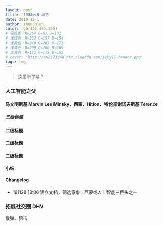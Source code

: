 ```yaml
---
layout: post
title: '1908w48-周记'
date: 2019-12-1
author: zhoudajun
color: rgb(131,175,155)
# 深红色：R=254 G=67 B=101
# 浅红色：R=252 G=157 B=154
# 浅黄色：R=249 G=205 B=173
# 浅青色：R=200 G=200 B=169
# 淡青色：R=131 G=175 B=155
# cover: 'http://on2171g4d.bkt.clouddn.com/jekyll-banner.png'
tags: log
---
```


> 这周学了啥？



### 人工智能之父

#### 马文明斯基 Marvin Lee Minsky、西蒙、Hition、特伦斯谢诺夫斯基 Terence 

##### 三级标题

#### 二级标题

#### 二级标题

#### 二级标题

#### 小结

#### Changelog

- 191128 18:06 建立文档，筛选意象：西蒙或人工智能三巨头之一



### 拓展社交圈 DHV

散弹、狙击



